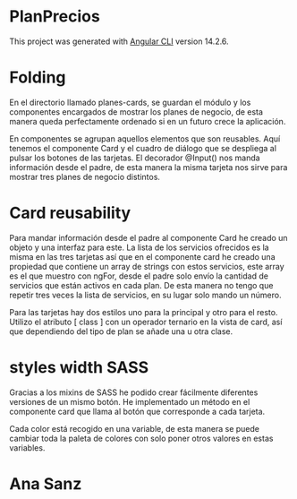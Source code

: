 # PlanPrecios

This project was generated with [Angular CLI](https://github.com/angular/angular-cli) version 14.2.6.

# Folding
En el  directorio llamado planes-cards, se guardan el módulo y los componentes  encargados de mostrar los planes de negocio, de esta manera queda perfectamente ordenado si en un futuro crece la aplicación. 

En componentes se agrupan aquellos elementos que son reusables. Aquí tenemos el componente Card y el cuadro de diálogo que se despliega al pulsar los botones de las tarjetas. El decorador @Input() nos manda información desde el padre, de esta manera la misma tarjeta nos sirve para mostrar tres planes de negocio distintos. 

# Card reusability
Para mandar información desde el padre al componente Card he creado un objeto y una interfaz para este. La lista de los servicios ofrecidos es la misma en las tres tarjetas así que en el componente card he creado una propiedad que contiene un array de strings con estos servicios, este array es el que muestro con ngFor, desde el padre solo envío la cantidad de servicios que están activos en cada plan. De esta manera no tengo que repetir tres veces la lista de servicios, en su lugar solo mando un número.

Para las tarjetas hay dos estilos uno para la principal y otro para el resto. Utilizo el atributo [ class ] con un operador ternario en la vista de card, así que dependiendo del tipo de plan se añade una u otra clase.


# styles width SASS
Gracias a los mixins de SASS he podido crear fácilmente diferentes versiones de un mismo botón. He implementado un método en el componente card que llama al botón que corresponde a cada tarjeta.

Cada color está recogido en una variable, de esta manera se puede cambiar toda la paleta de colores con solo poner otros valores en estas variables.



# Ana Sanz

